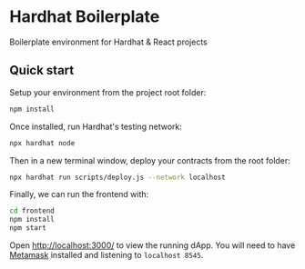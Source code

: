 # Hardhat Boilerplate

Boilerplate environment for Hardhat & React projects


## Quick start

Setup your environment from the project root folder:

```sh
npm install
```

Once installed, run Hardhat's testing network:

```sh
npx hardhat node
```

Then in a new terminal window, deploy your contracts from the root folder:

```sh
npx hardhat run scripts/deploy.js --network localhost
```

Finally, we can run the frontend with:

```sh
cd frontend
npm install
npm start
```

Open [http://localhost:3000/](http://localhost:3000/) to view the running dApp. You will
need to have [Metamask](https://metamask.io) installed and listening to
`localhost 8545`.

